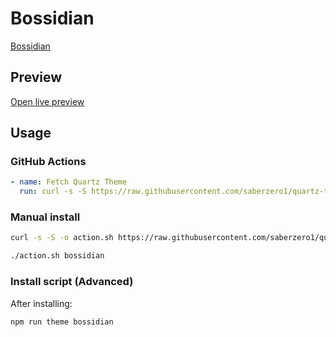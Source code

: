 # Bossidian

[Bossidian](https://BossELijah.github.io)

## Preview

[Open live preview](https://quartz-themes.github.io/bossidian/)

## Usage

### GitHub Actions

```yaml
- name: Fetch Quartz Theme
  run: curl -s -S https://raw.githubusercontent.com/saberzero1/quartz-themes/master/action.sh | bash -s -- bossidian
```

### Manual install

```bash
curl -s -S -o action.sh https://raw.githubusercontent.com/saberzero1/quartz-themes/master/action.sh

./action.sh bossidian
```

### Install script (Advanced)

After installing:

```bash
npm run theme bossidian
```
